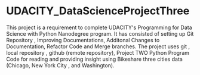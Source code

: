 # UDACITY_DataScienceProjectThree
This project is a requirement to complete UDACITY's Programming for Data Science with Python Nanodegree program. It has consisted of setting up Git Repository , Improving Documentations, Additonal Changes to Documentation, Refactor Code and Merge branches. 
The project uses git , local repository , github (remote repository), Project TWO Python Program Code for reading and providing insight using Bikeshare three cities data (Chicago, New York City , and Washington).
